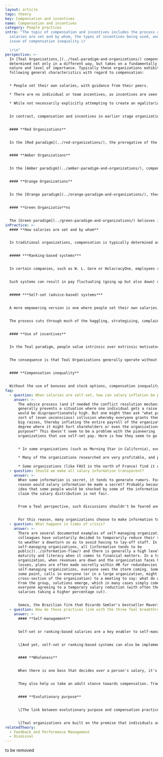 ```yaml
---
layout: article
tags: theory
key: Compensation and incentives
name: Compensation and incentives
category: People practices
intro: "The topic of compensation and incentives includes the process of how
  salaries are set and by whom, the types of incentives being used, and the
  issue of compensation inequality.\r

  \r\n"
perspective: >-
  In [Teal Organizations,](../teal-paradigm-and-organizations/) compensation is
  determined not only in a different way, but takes on a fundamentally different
  nature and level of importance. Typically these organizations exhibit the
  following general characteristics with regard to compensation:


  * People set their own salaries, with guidance from their peers.

  * There are no individual or team incentives, as incentives are seen to distract people from their inner motivation, and to skew behaviors.

  * While not necessarily explicitly attempting to create an egalitarian pay structure, it seems that in these organizations, people strive to reduce the sometimes extreme pay disparities witnessed in many sectors today. A special focus is to ensure that the lowest paid make enough to satisfy basic needs.


  In contrast, compensation and incentives in earlier stage organizations can be summarized as follows:


  #### **Red Organizations**


  In the [Red paradigm](../red-organizations/), the prerogative of the boss is to freely, on a whim, decide to increase or reduce pay. There are no formal processes for negotiating on pay, nor any formal, documented incentive processes.


  #### **Amber Organizations**


  In the [Amber paradigm](../amber-paradigm-and-organizations/), compensation is generally fixed and determined by a person’s level in the hierarchy (or other fixed status marker, such as the person’s type of university degree). There are no individual salary negotiations, no incentives. It’s “same work, same pay”.


  #### **Orange Organizations**


  In the [Orange paradigm](../orange-paradigm-and-organizations/), there is some individual negotiation of base salary, and people generally fall into salary bands. A boss has some freedom to increase someone’s pay within that salary band. Orange believes strongly in individual targets and incentives. If people reach predetermined targets (that ideally belong to a cascaded system of targets or budget that builds up to strong creation of shareholder value), they will receive a hardy bonus. Strong differences in pay between top and bottom earners are seen as perfectly acceptable, as they reflect people’s merits and contributions.


  #### **Green Organizatio**ns


  The [Green paradigm](../green-paradigm-and-organizations/) believes in cooperation as much as in competition; individual incentives begin to make way for team bonuses. Attempts are made to reduce the difference between the highest and lowest earners in the workplace, for instance through a maximum multiple between the CEO pay and the median (or lowest) salary in the organization.
inPractice: >-
  #### **How salaries are set and by whom**


  In traditional organizations, compensation is typically determined according to the organizational hierarchy. Generally, a boss can decide on a pay raise for his subordinates, often subject to HR (or institutional) guidelines or approval. In self-managing organizations, in the absence of bosses, the process to determine salaries and other types of compensation must be reinvented using the power of peer input. It seems that there are two broad categories of systems: ranking-based systems and self-set (advice-based) systems. \[Both of these can be used within hierarchical systems too. They don't depend on self-managing structures.]


  ##### ***Ranking-based systems***


  In certain companies, such as W. L. Gore or HolacracyOne, employees rank or evaluate the contributions of the peers they work with most closely. Based on this input, people are allocated to different salary bands - usually by an algorithm or an elected committee. People who are seen as contributing more will find themselves in the higher bands that earn bigger salaries; the more junior, less experienced colleagues naturally gravitate toward bands with lower salaries. The process is simple and easy to understand and it is generally seen as fair. When it’s not just one person (the boss), but many of an individual's colleagues informing the process, the resulting salary is likely to be a fairer reflection of that person's contribution.


  Such systems can result in pay fluctuating (going up but also down) over the years, depending on people's contribution. In many countries, labor laws prevent salaries from going down, which requires adaptations to this method. For instance, the system could be used only to discern which colleagues should receive a pay raise. Alternatively, a system can be engineered using a low fixed salary, and allowing the fluctuations through individual bonuses that can go up or down.


  ##### ***Self-set (advice-based) systems***


  A more empowering version is one where people set their own salaries, calibrated by the advice process from their peers. In this case, generally once a year, people propose what salary raise they believe to be appropriate for themselves, and the justifications for their proposal. This input is reviewed by a number of peers (e.g. in an elected salary advice group) who give individual advice on that proposal, based on a calibration across colleagues. Individuals can then choose to follow the advice they have received or not, and their choice is made public. If it so chooses, the salary advice group can choose to declare a conflict and invoke the [conflict resolution mechanism](../conflict-resolution/).


  The process cuts through much of the haggling, strategizing, complaining, and "sucking up" that happens when salaries are set by one's boss. If people are unhappy with their salary, they can simply raise it. And they will face the consequences of their choices, if they decide to place themselves too far outside their peers' advice.


  #### **Use of incentives**


  In the Teal paradigm, people value intrinsic over extrinsic motivators. Once people make enough money to cover their basic needs, what matters most is that work is meaningful and that they can express their talents and callings at work. In the book *Drive*, Daniel Pink concludes from a great amount of research on the matter that in today’s complex work settings, incentives are mostly counterproductive, reducing rather than enhancing people’s performance.


  The consequence is that Teal Organizations generally operate without explicit financial incentives at individual and team level. No one, not even sales people, has targets or incentives and there are rarely individual bonuses or stock options. Instead, at the end of very profitable years, some part of the profit will be shared with all employees (in some cases everyone receives the same fixed percent of base salary, in others everyone receives the same fixed amount). See also [Ownership](../ownership/).


  #### **Compensation inequality**


  Without the use of bonuses and stock options, compensation inequality is automatically reduced, as a large share of the pay inequalities in today's Fortune 500 companies stem from the often extravagant CEO bonuses and stock options. Some organizations also strive consciously to limit inequality in the base salary. Some organizations, like AES and FAVI, have replaced hourly wages with monthly salaries for shop floor operators, erasing the distinction between blue- and white-collar workers. Everyone is compensated on the same principles.
faq:
  - question: When salaries are self-set, how can salary inflation be prevented?
    answer: >-
      The advice process (and if needed the conflict resolution mechanism)
      generally prevents a situation where one individual gets a raise that
      would be disproportionately high. But one might then ask "what prevents a
      sort of (even unconscious) collusion whereby everyone grants themselves
      big raises, thereby inflating the entire payroll of the organization to a
      degree where it might hurt shareholders or even the organizations
      purpose?" This doesn't seem to be a problem with the pioneering
      organizations that use self-set pay. Here is how they seem to go about it.


      * In some organizations (such as Morning Star in California), everyone needs to benchmark their salaries to a market rate. They institute a rule of thumb, for example, that salaries shouldn't be higher than 110% of the industry average. They might support this with the arguments that if salaries are too high, this allows for less investment and future development, makes the organization less able to achieve its purpose or is unfair to the shareholders.

      * Many of the organizations researched are very profitable, and pay out a lot in profit sharing (workers at FAVI typically make the equivalent of 17 or 18 months of salary this way). The idea, therefore, is to keep compensation in line with the industry, and when profits allow, top up the salary with profit sharing. This reduces the incentive to try and increase one's base salary, knowing also that in bad times, jobs are more secure if the base salaries aren't inflated.

      * Some organizations (like FAVI in the north of France) find it useful to have a simple rule of thumb for the organization overall: Revenues should break down into X% for salaries, Y% for material costs, Z% for investments so that a healthy P% of profit remains. Everyone seems to accept this rule as good common sense. This is the basis for what can be shared in profit sharing. If needed, the salary advice group could share these parameters with everyone upfront, for instance in years with low profitability.
  - question: Should we make all salary information transparent?
    answer: >-
      When some information is secret, it tends to generate rumors. For what
      reason would salary information be made a secret? Probably because of the
      idea that some people would be shocked by some of the information and
      claim the salary distribution is not fair.


      From a Teal perspective, such discussions shouldn't be feared and avoided, but can be steered in productive ways. They can help bring to light unspoken issues and hidden grievances. They can help people grow as part of the process, in dealing with their relations to one another and to money. And perhaps, indeed, to correct some obviously unfair situations that might have slipped in over time.


      For this reason, many organizations choose to make information totally public. (The social media app maker Buffer even publishes everyone's salary online). Some organizations, like the tomato-processing company Morning Star, have chosen to make the *salary increase percentages* public within the organization, but not the base salary. That might be an intermediary step towards full transparency for an organization to take.
  - question: What happens in times of crisis?
    answer: >-
      There are several documented examples of self-managing organizations where
      colleagues have voluntarily decided to temporarily reduce their salaries
      to weather a downturn so as to avoid having to lay-off staff. In
      self-managing organizations, all [information tends to be
      public](../information-flow/) and there is generally a high level of
      maturity and literacy when it comes to financial matters. In a traditional
      organization, when revenues are down and the organization faces heavy
      losses, plans are often made secretly within HR for redundancies. In
      self-managing organizations, everyone sees the storm coming. Someone, at
      some point, calls in everyone (or in a large organization, might invite a
      cross-section of the organization) to a meeting to say: what do we do?
      From the group, solutions emerge, which in many cases simply come down to
      everyone agreeing to a temporary salary reduction (with often the highest
      salaries taking a higher percentage cut). 


      Semco, the Brazilian firm that Ricardo Semler's bestseller Maverick made famous, has put in place a "voluntary risk program" to institutionalize such salary reductions to protect the organization in times of crisis (to which Brazil has been prone over the last several decades). Employees are offered the option of a risk salary program. They take a pay cut of 25 percent and then receive a supplement raising their compensation to 125 percent if the company has a good year. If the company does poorly, they only receive 75 percent of their salary. As the good years outweigh the bad, the deal is favorable to employees willing to take a risk.
  - question: How do these practices link with the three Teal breakthroughs?
    answer: >-
      #### **Self-management**


      Self-set or ranking-based salaries are a key enabler to self-management: in traditional hierarchical structures, bosses decide on the salary raises and bonuses of their subordinates; in self-managing systems, it is necessary to upgrade to peer-based compensation mechanisms.


      \[And yet, self-set or ranking-based systems can also be implemented within traditional hierarchical structures. It can be a step towards ultimately replacing hierarchy with self-management. Within an organization where complete self-management isn't in the cards (for instance if the board of directors wouldn't accept that the organization let go of a pyramid structure), it can also be an important step to take some power out of the boss-subordinate relationship and create more of a team-based collaborative spirit.]


      #### **Wholeness**


      When there is one boss that decides over a person's salary, it's tempting to want to please that person, to conform to their expectations, to not speak one's truth. When it's not one person, but a great number of colleagues one works with who calibrate one's salary increase, most people naturally relax into showing up more truthfully. In this way, self-set or ranking based compensation mechanisms help colleagues show up more easily from a place of wholeness.


      They also help us take an adult stance towards compensation. Traditional boss-subordinate relationship tend to push employees to behave like children and bosses like parents. Self-set or ranking based compensation systems also do away, almost instantly, with much of the strategizing, haggling and complaining around compensation, with everyone forced to take an adult-to-adult stance. 


      #### **Evolutionary purpose**


      \[The link between evolutionary purpose and compensation practices can show up in times of crisis. There are several documented cases of self-managing where workers, in a severe downturn, choose voluntarily to reduce their compensations on a temporary basis to avoid lay-offs. In self-managing organizations, colleagues often often have a high level of financial knowledge and maturity, and choose to contribute to save their colleagues jobs and to maintain the organizations ability to pursue its purpose with all its skills and resources.]


      \[Teal organizations are built on the premise that individuals are primarily motivated, after attaining basic needs, by intrinsic factors such as the pursuit of purpose. Thus, they tend not to exhibit the primacy of compensation, including added incentives, typical in Orange or even Green.]
relatedTheory:
  - Feedback and Performance Management
  - Dismissal
---
```

to be removed